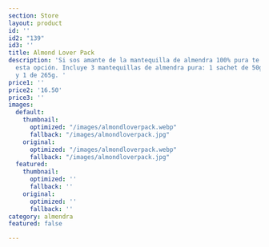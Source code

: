 ```yaml
---
section: Store
layout: product
id: ''
id2: "139"
id3: ''
title: Almond Lover Pack
description: 'Si sos amante de la mantequilla de almendra 100% pura te recomendamos
  esta opción. Incluye 3 mantequillas de almendra pura: 1 sachet de 50g, 1 de 100g
  y 1 de 265g. '
price1: ''
price2: '16.50'
price3: ''
images:
  default:
    thumbnail:
      optimized: "/images/almondloverpack.webp"
      fallback: "/images/almondloverpack.jpg"
    original:
      optimized: "/images/almondloverpack.webp"
      fallback: "/images/almondloverpack.jpg"
  featured:
    thumbnail:
      optimized: ''
      fallback: ''
    original:
      optimized: ''
      fallback: ''
category: almendra
featured: false

---
```

